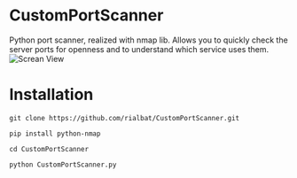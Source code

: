 # CustomPortScanner

Python port scanner, realized with nmap lib.
Allows you to quickly check the server ports for openness and to understand which service uses them.
![Screan View](https://i.gyazo.com/88176fdf78a4521af74a725fee9241f1.png)

# Installation 
```git clone https://github.com/rialbat/CustomPortScanner.git```

```pip install python-nmap```

```cd CustomPortScanner```

```python CustomPortScanner.py```
